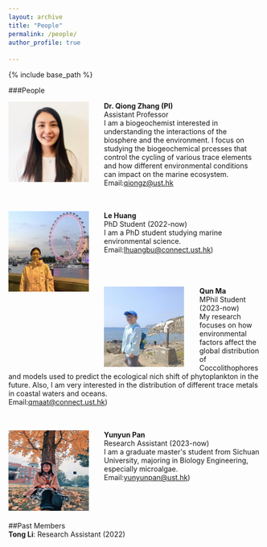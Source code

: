 ```yaml
---
layout: archive
title: "People"
permalink: /people/
author_profile: true

---
```


{% include base_path %}

###People

<img align="left" style="float: left; padding-right: 30px;" src="/images/profile.png" width="160" height="160">  **Dr. Qiong Zhang (PI)**
<br/>
Assistant Professor 
<br/>
I am a biogeochemist interested in understanding the interactions of the biosphere and the environment. I focus on studying the biogeochemical prcesses that control the cycling of various trace elements and how different environmental conditions can impact on the marine ecosystem. 
<br/>
Email:qiongz@ust.hk &nbsp; &nbsp; &nbsp; 

<br/><br/>
<img align="left" style="float: left; padding-right: 30px;" src="/images/huangle.png" width="160" height="160">  **Le Huang**
<br/>
PhD Student (2022-now)
<br/>
I am a PhD student studying marine environmental science. 
<br/>
Email:lhuangbu@connect.ust.hk) &nbsp; &nbsp; &nbsp;  

<br/><br/><br/>
<img align="left" style="float: left; padding-right: 30px;" src="/images/Maqun.jpg" width="160" height="160">  **Qun Ma**
<br/>
MPhil Student (2023-now)
<br/>
My research focuses on how environmental factors affect the global distribution of Coccolithophores and models used to predict the ecological nich shift of phytoplankton in the future. Also, I am very interested in the distribution of different trace metals in coastal waters and oceans.
<br/>
Email:qmaat@connect.ust.hk) &nbsp; &nbsp; &nbsp; 

<br/><br/>
<img align="left" style="float: left; padding-right: 30px;" src="/images/Panyunyun.png" width="160" height="160">  **Yunyun Pan**
<br/>
Research Assistant (2023-now)
<br/>
I am a graduate master's student from Sichuan University, majoring in Biology Engineering, especially microalgae. 
<br/>
Email:yunyunpan@ust.hk) &nbsp; &nbsp; &nbsp; 

<br/><br/><br/>

##Past Members
<br/>
**Tong Li**: Research Assistant (2022)






